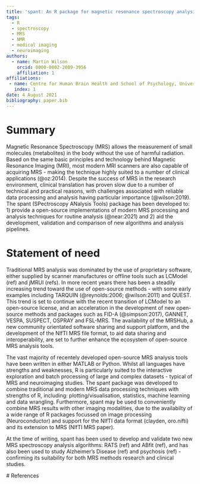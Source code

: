 ```yaml
---
title: 'spant: An R package for magnetic resonance spectroscopy analysis'
tags:
  - R
  - spectroscopy
  - MRS
  - NMR
  - medical imaging
  - neuroimaging
authors:
  - name: Martin Wilson
    orcid: 0000-0002-2089-3956
    affiliation: 1
affiliations:
 - name: Centre for Human Brain Health and School of Psychology, University of Birmingham, Birmingham, UK
   index: 1
date: 4 August 2021
bibliography: paper.bib
---
```


# Summary

Magnetic Resonance Spectroscopy (MRS) allows the measurement of small molecules (metabolites) in the body without the use of harmful radiation. Based on the same basic principles and technology behind Magnetic Resonance Imaging (MRI), most modern MRI scanners are also capable of acquiring MRS - making the technique highly suited to a number of clinical applications (@oz:2014). Despite the success of MRS in the research environment, clinical translation has proven slow due to a number of technical and practical reasons, with challenges associated with reliable data processing and analysis having particular importance (@wilson:2019). The spant (SPectroscopy ANalysis Tools) package has been developed to: 1) provide a open-source implementations of modern MRS processing and analysis techniques for routine analysis (@near:2021) and 2) aid the development, validation and comparison of new algorithms and analysis pipelines.

# Statement of need

Traditional MRS analysis was dominated by the use of proprietary software, either supplied by scanner manufactures or offline tools such as LCModel (ref) and jMRUI (refs). In more recent years there has been a steadily increasing trend toward the use of open-source methods - with some early examples including TARQUIN (@reynolds:2006; @wilson:2011) and QUEST. This trend is set to continue with the recent transition of LCModel to an open-source license, and an acceleration in the development of new open-source methods and packages such as FID-A (@simpson:2017), GANNET, VESPA, SUSPECT, OSPRAY and FSL-MRS. The availability of the MRSHub, a new community orientated software sharing and support platform, and the development of the NIfTI MRS file format, to aid data sharing and interoperability, are set to further enhance the ecosystem of open-source MRS analysis tools.

The vast majority of recentely developed open-source MRS analysis tools have been written in either MATLAB or Python. Whilst all languages have strengths and weaknesses, R is particularly suited to the interactive exploration and batch processing of large and complex datasets - typical of MRS and neuroimaging studies. The spant package was developed to combine traditional  and modern MRS data processing techniques with strengths of R, including: plotting/visualisation, statistics, machine learning and data wrangling. Furthermore, spant may be used to conveniently combine MRS results with other imaging modalities, due to the availabilty of a wide range of R packages focussed on image processing (Neuroconductor) and support for the NIfTI data format (clayden, oro.nifti) and its extension to MRS (NIfTI MRS paper).

At the time of writing, spant has been used to develop and validate two new MRS spectroscopy analysis algorithms: RATS (ref) and ABfit (ref), and has also been used to study Alzheimer’s Disease (ref) and psychosis (ref) - confirming its suitability for both MRS methods research and clinical studies.

<!---

The availablilty of spant on CRAN provides a straightforward route for installation on Windows, Linux and Mac lowering barr

 - ultimately 

An MRS analysis pipeline is typically composed of the following steps *ref jamie processing paper*:

1) processing : raw signals from the scanner are combined and manipulated to enhance the metabolite signals and supress artefacts. In the case of magnetic resonance spectroscopic imaging (MRSI), spectra are also mapped to spatial locations in a process known as reconstruction.
2) analysis : spectra typically undergo a non-linear fitting procedure to extract unscaled metabolite levels based on prior knowledge of individual metabolite spectra (basis set).
3) quantification : metabolite levels are scaled to meaningful values, such as ratios between two or more metabolites or absolute concentrations.

initatives and tools to support effective data sharing (NIFTI MRS and tools) 

R and RStudio provide a natural environment for this higher level analysis - with advanced and mature tools to interactively organise, visualise and perform a wide range of statistical tests on complex datasets. In addition, reproducible research...

Neuroconductor, ref John Clayden nifti package.

FID/A ref

TARQUIN, LCModel - mainly fitting
OSPRAY, FSL-MRS, VESPA

open methods

emphasis on batch processing

TODO @wilson:2011

Different methods are known to produce different results (Georg paper)

NIfTI MRS format

Data simulation / Monte-Carlo stuff

TODO @simpson:2017

Reproducable reserach - does raw data processing, fitting, MRS visualisation, subject level stat

---!>

# References